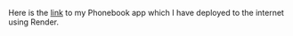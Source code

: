Here is the [link](https://full-stack-open-vurb.onrender.com/) to my Phonebook app which I have deployed to the internet using Render.